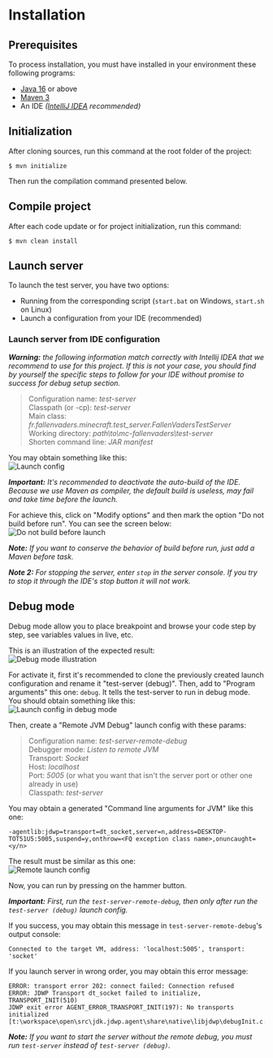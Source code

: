 # Installation

## Prerequisites

To process installation, you must have installed in your environment these
following programs:
* [Java 16](https://www.oracle.com/java/technologies/javase-jdk16-downloads.html) or above
* [Maven 3](https://maven.apache.org/download.cgi#)
* An IDE *([IntelliJ IDEA](https://www.jetbrains.com/fr-fr/idea/) recommended)*

## Initialization

After cloning sources, run this command at the root folder of the project:
```shell
$ mvn initialize
```
Then run the compilation command presented below.

## Compile project

After each code update or for project initialization, run this command:
```shell
$ mvn clean install
```

## Launch server

To launch the test server, you have two options:
* Running from the corresponding script (`start.bat` on Windows, `start.sh` on Linux)
* Launch a configuration from your IDE (recommended)

### Launch server from IDE configuration

***Warning:** the following information match correctly with Intellij IDEA that
we recommend to use for this project. If this is not your case, you should find
by yourself the specific steps to follow for your IDE without promise to success
for debug setup section.*

> Configuration name: *test-server*  
> Classpath (or -cp): *test-server*  
> Main class: *fr.fallenvaders.minecraft.test_server.FallenVadersTestServer*  
> Working directory: *path\to\mc-fallenvaders\test-server*  
> Shorten command line: *JAR manifest*

You may obtain something like this:  
![Launch config](img/install_launch_config.jpg)

***Important:** It's recommended to deactivate the auto-build of the IDE. Because we
use Maven as compiler, the default build is useless, may fail and take time before
the launch.*

For achieve this, click on "Modify options" and then mark the option "Do not build before run".
You can see the screen below:  
![Do not build before launch](img/install_deactive_build_at_launch.jpg)

***Note:** If you want to conserve the behavior of build before run, just add a Maven
before task.*

***Note 2:** For stopping the server, enter `stop` in the server console. If you try to
stop it through the IDE's stop button it will not work.*

## Debug mode

Debug mode allow you to place breakpoint and browse your code step by step, see variables values in live, etc.

This is an illustration of the expected result:  
![Debug mode illustration](img/debug_mode.jpg)

For activate it, first it's recommended to clone the previously created launch configuration
and rename it "test-server (debug)".
Then, add to "Program arguments" this one: `debug`. It tells the test-server
to run in debug mode.
You should obtain something like this:  
![Launch config in debug mode](img/install_launch_config_debug_mode.jpg)

Then, create a "Remote JVM Debug" launch config with these params:

> Configuration name: *test-server-remote-debug*  
> Debugger mode: *Listen to remote JVM*  
> Transport: *Socket*  
> Host: *localhost*  
> Port: *5005* (or what you want that isn't the server port or other
    one already in use)  
> Classpath: *test-server*

You may obtain a generated "Command line arguments for JVM" like this one:
```
-agentlib:jdwp=transport=dt_socket,server=n,address=DESKTOP-TOT51U5:5005,suspend=y,onthrow=<FQ exception class name>,onuncaught=<y/n>
```

The result must be similar as this one:  
![Remote launch config](img/install_remote_debug_launch_config.jpg)

Now, you can run by pressing on the hammer button.

***Important:** First, run the `test-server-remote-debug`, then only after run
the `test-server (debug)` launch config.*

If you success, you may obtain this message in `test-server-remote-debug`'s output console:
```
Connected to the target VM, address: 'localhost:5005', transport: 'socket'
```

If you launch server in wrong order, you may obtain this error message:
```
ERROR: transport error 202: connect failed: Connection refused
ERROR: JDWP Transport dt_socket failed to initialize, TRANSPORT_INIT(510)
JDWP exit error AGENT_ERROR_TRANSPORT_INIT(197): No transports initialized [t:\workspace\open\src\jdk.jdwp.agent\share\native\libjdwp\debugInit.c:734]
```

***Note:** If you want to start the server without the remote debug, you
must run `test-server` instead of `test-server (debug)`.*
